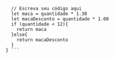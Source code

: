 ```function calculaPrecoTotal(quantidade) {
  // Escreva seu código aqui
  let maca = quantidade * 1.30
  let macaDesconto = quantidade * 1.00
  if (quantidade < 12){
    return maca
  }else{
    return macaDesconto
  }
} ```
